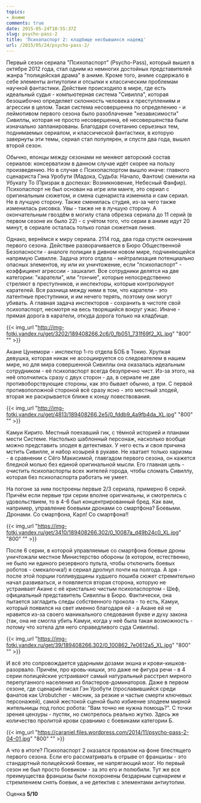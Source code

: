 ```yaml
---
topics:
- Аниме
comments: true
date: 2015-05-24T10:55:37Z
slug: psycho-pass-2
title: 'Психопаспорт 2: кладбище несбывшихся надежд'
url: /2015/05/24/psycho-pass-2/
---
```


Первый сезон сериала "Психопаспорт" (Psycho-Pass), который вышел в октябре 2012 года, стал одним из немногих достойных представителей жанра "полицейская драма" в аниме. Кроме того, аниме содержало в себе элементы антиутопии и отсылки к классическим проблемам научной фантастики. Действие происходило в мире, где есть идеальный судья - компьютерная система "Сивилла", которая безошибочно определяет склонность человека к преступлениям и агрессии в целом. Такая система несовершенна по определению - и леймотивом первого сезона  было разоблачение "независимости" Сивиллы, которая не просто несовершенна, её несовершенства были изначально запланированы. Благодаря сочетанию серьезных тем, поднимаемых сериалом, и классической фантастики, в которую завернуты эти темы, сериал стал популярен, и спустя два года, вышел второй сезон.

<!--more-->

Обычно, японцы между сезонами не меняют авторский состав сериалов: консерватизм в данном случае идёт скорее на пользу произведению. Но в случае с Психопаспортом вышло иначе: главного сценариста Гэна Уробути (Мадока, Судьба: Начало, Фантом) сменили на Убукату То (Призрак в доспехах: Возникновение, Небесный Фанфир). Психопаспорт не был основан на игре или манге, это сериал с оригинальным сюжетом, и смена сценариста изменила и сам сериал. Не в лучшую сторону. Также сменилась студия, из-за чего также изменилась рисовка. Увы - также не в лучшую сторону. А окончательным гвоздём в могилу стала обрезка сериала до 11 серий (в первом сезоне их было 22) - с учётом того, что серии в аниме идут 20 минут, в сериале осталась только голая сюжетная линия.

Однако, вернёмся к миру сериала. 2114 год, два года спустя окончания первого сезона. Действие разворачивается в Бюро Общественной Безопасности - аналоге полиции в дивном новом мире, подчиняющейся напрямую Сивилле. Задача этого отдела - нейтрализация потенциально опасных элементов, ну или их уничтожение, если "психопаспорт" - коэффициент агрессии - зашкалит. Все сотрудники делятся на две категории: "каратели", или "гончие", которые непосредственно стреляют в преступников, и инспекторы, которые контролируют карателей. Вся разница между ними в том, что каратели - это латентные преступники, и им нечего терять, поэтому они могут убивать. А главная задача инспекторов - сохранить в чистоте свой психопаспорт, несмотря на весь творящийся вокруг ужас. Иначе - прямая дорога в каратели, откуда дорога только на кладбище.

{{< img_url "http://img-fotki.yandex.ru/get/3202/189408266.2c6/0_fb051_731f69f2_XL.jpg" "800" "" >}}

Акане Цунемори - инспектор 1-го отдела БОБ в Токио. Хрупкая девушка, которая никак не ассоциируется со следователем в нашем мире, но для мира совершенной Сивиллы она оказалась идеальным сотрудником - её психопаспорт всегда безупречно чист.  Из-за этого, на неё ополчились сразу с двух сторон - да, в сериале не две противоборствующие стороны, как это бывает обычно, а три. С первой противоположной стороной всё сразу ясно - это местный злодей, вторая же раскрывается ближе к концу повествования.

{{< img_url "http://img-fotki.yandex.ru/get/4813/189408266.2e5/0_fddb9_4a9fb4da_XL.jpg" "800" "" >}}

Камуи Кирито. Местный поехавший гик, с тёмной историей и планами мести Системе. Настолько шаблонный персонаж, насколько вообще можно представить злодея в детективах. У него есть и своя причина мстить Сивилле, и набор козырей в рукаве. Не хватает только харизмы - в сравнении с Сёго Макисимой, главгадом первого сезона, он кажется бледной молью без единой оригинальной мысли. Его главная цель - очистить психопаспорты всех жителей города, чтобы сломать Сивиллу, которая без психопаспорта работать не умеет.

На погоне за ним построены первые 2/3 сериала, примерно 6 серий. Причём если первые три серии вполне оригинальны, и смотрелись с удовольствием, то в 4-6 был концентрированный бред. Как вам, например, управление боевыми дронами со смартфона? Боевыми. Дронами. Со смартфона, Карл! Со смартфона!!

{{< img_url "https://img-fotki.yandex.ru/get/3410/189408266.302/0_10087a_d49b24c0_XL.jpg" "800" "" >}}

После 6 серии, в которой управляемые со смартфона боевые дроны уничтожали местное Министерство обороны (в котором, естественно, не было ни единого резервного пульта, чтобы отключить боевых роботов - смекалочка!) я сериал дропнул почти на полгода. А зря - после этой порции голливудщины худшего пошиба сюжет стремительно начал развиваться, и появляется вторая сторона, которую не устраивает Акане с её кристально чистым психопаспортом - Шеф, официальный представитель Сивиллы в Бюро. Фактически, она пытается загладить следы собственного прокола - то есть, Камуи, который появился на свет именно благодаря ей - а Акане ей не нравится из-за своего маникального следования букве и духу закона (так, она не смогла убить Камуи, когда у неё была такая возможность - потому что хотела для него справедливого суда Сивиллы). 

{{< img_url "https://img-fotki.yandex.ru/get/39/189408266.302/0_100862_7e0612a5_XL.jpg" "800" "" >}}

И всё это сопровождается ударными дозами экшна и крови-кишков-разорвало. Причём, про кровь-кишки, это даже не фигура речи - в 4 серии полицейские устраивают самый натуральный расстрел мирного перепуганного населения из бластеров-доминаторов. Даже в первом сезоне, где сценарий писал Гэн Уробути (прославившийся среди фанатов как Urobutcher - мясник, за резкие и частые смерти ключевых персонажей), самой жестокой сценой было избиение злодеем мирной жительницы под голос робота: "Вам точно не нужна помощь?". С точки зрения цензуры - пустяк, но смотрелось реально жутко. Здесь же количество пролитой крови сравнимо с боевиками категории Б. 

{{< img_url "https://caraniel.files.wordpress.com/2014/11/psycho-pass-2-04-01.jpg" "800" "" >}}

А что в итоге? Психопаспорт 2 оказался провалом на фоне блестящего первого сезона. Если его рассматривать в отрыве от франшизы - это стандартный полицейский боевик, не напрягающий мозг. Но первый сезон не был просто боевиком - за это его и полюбили. Тут же все преимущества франшизы были похоронены бездарным сценарием и стремлением снять боевик, а не детектив с элементами антиутопии.

Оценка **5/10**
